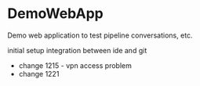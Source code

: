 # DemoWebApp
Demo web application to test pipeline conversations, etc.

initial setup integration between ide and git
- change 1215 - vpn access problem
- change 1221
